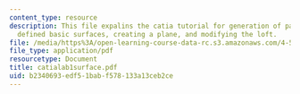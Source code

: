 ```yaml
---
content_type: resource
description: This file expalins the catia tutorial for generation of parametrically
  defined basic surfaces, creating a plane, and modifying the loft.
file: /media/https%3A/open-learning-course-data-rc.s3.amazonaws.com/4-501-architectural-construction-and-computation-fall-2005/b2340693edf51babf578133a13ceb2ce_catialab1surface.pdf
file_type: application/pdf
resourcetype: Document
title: catialab1surface.pdf
uid: b2340693-edf5-1bab-f578-133a13ceb2ce
---
```


